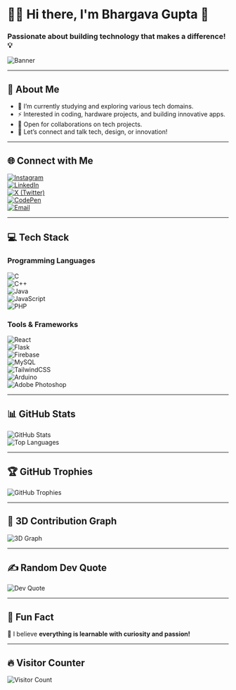 # 👨‍💻 Hi there, I'm Bhargava Gupta 🚀  
### Passionate about building technology that makes a difference! 💡

![Banner](https://media.giphy.com/media/l0HlTy9x8FZo0XO1i/giphy.gif)

---

## 💫 About Me  
- 🔭 I’m currently studying and exploring various tech domains.  
- ⚡ Interested in coding, hardware projects, and building innovative apps.  
- 🤝 Open for collaborations on tech projects.  
- 💬 Let’s connect and talk tech, design, or innovation!

---

## 🌐 Connect with Me  

[![Instagram](https://img.shields.io/badge/Instagram-E4405F?style=for-the-badge&logo=instagram&logoColor=white)](https://instagram.com/yourhandle)  
[![LinkedIn](https://img.shields.io/badge/LinkedIn-0077B5?style=for-the-badge&logo=linkedin&logoColor=white)](https://linkedin.com/in/yourhandle)  
[![X (Twitter)](https://img.shields.io/badge/X-1DA1F2?style=for-the-badge&logo=twitter&logoColor=white)](https://twitter.com/yourhandle)  
[![CodePen](https://img.shields.io/badge/CodePen-000000?style=for-the-badge&logo=codepen&logoColor=white)](https://codepen.io/yourhandle)  
[![Email](https://img.shields.io/badge/Email-D14836?style=for-the-badge&logo=gmail&logoColor=white)](mailto:youremail@example.com)  

---

## 💻 Tech Stack  

### Programming Languages  
![C](https://img.shields.io/badge/C-A8B9CC?style=for-the-badge&logo=c&logoColor=white)  
![C++](https://img.shields.io/badge/C++-00599C?style=for-the-badge&logo=cplusplus&logoColor=white)  
![Java](https://img.shields.io/badge/Java-007396?style=for-the-badge&logo=java&logoColor=white)  
![JavaScript](https://img.shields.io/badge/JavaScript-F7DF1E?style=for-the-badge&logo=javascript&logoColor=black)  
![PHP](https://img.shields.io/badge/PHP-777BB4?style=for-the-badge&logo=php&logoColor=white)  

### Tools & Frameworks  
![React](https://img.shields.io/badge/React-61DAFB?style=for-the-badge&logo=react&logoColor=black)  
![Flask](https://img.shields.io/badge/Flask-000000?style=for-the-badge&logo=flask&logoColor=white)  
![Firebase](https://img.shields.io/badge/Firebase-FFCA28?style=for-the-badge&logo=firebase&logoColor=black)  
![MySQL](https://img.shields.io/badge/MySQL-4479A1?style=for-the-badge&logo=mysql&logoColor=white)  
![TailwindCSS](https://img.shields.io/badge/TailwindCSS-38B2AC?style=for-the-badge&logo=tailwind-css&logoColor=white)  
![Arduino](https://img.shields.io/badge/Arduino-00979D?style=for-the-badge&logo=arduino&logoColor=white)  
![Adobe Photoshop](https://img.shields.io/badge/Photoshop-31A8FF?style=for-the-badge&logo=adobe-photoshop&logoColor=white)  

---

## 📊 GitHub Stats  

![GitHub Stats](https://github-readme-stats.vercel.app/api?username=BhargavaGupta&show_icons=true&theme=radical)  
![Top Languages](https://github-readme-stats.vercel.app/api/top-langs/?username=BhargavaGupta&layout=compact&theme=radical)  

---

## 🏆 GitHub Trophies  

![GitHub Trophies](https://github-profile-trophy.vercel.app/?username=BhargavaGupta&theme=radical&no-frame=false&no-bg=false&margin-w=4)  

---

## 🌟 3D Contribution Graph  

![3D Graph](https://skyline.github.com/BhargavaGupta/2024.gif)  

---

## ✍️ Random Dev Quote  

![Dev Quote](https://quotes-github-readme.vercel.app/api?type=horizontal&theme=radical)  

---

## 🦾 Fun Fact  
🚀 I believe **everything is learnable with curiosity and passion!**  

---

## 🔥 Visitor Counter  

![Visitor Count](https://komarev.com/ghpvc/?username=BhargavaGupta&color=blue)
